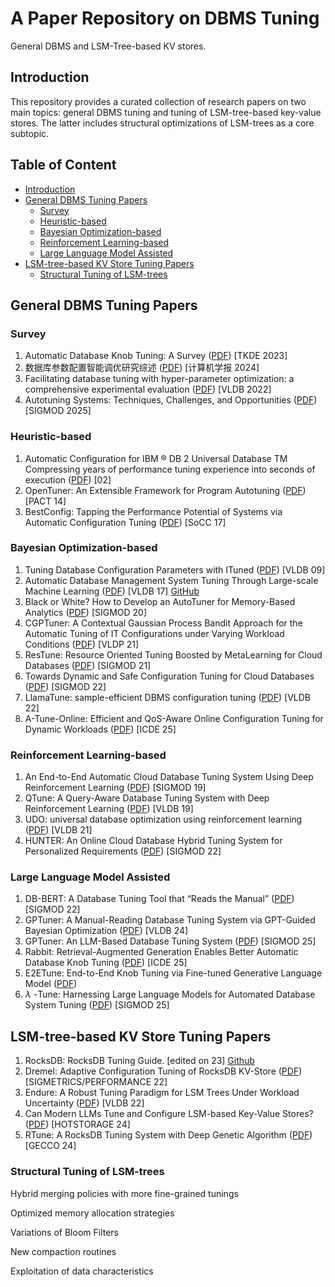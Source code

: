 # A Paper Repository on DBMS Tuning 

General DBMS and LSM-Tree-based KV stores.

## Introduction

This repository provides a curated collection of research papers on two main topics: general DBMS tuning and tuning of LSM-tree-based key-value stores. The latter includes structural optimizations of LSM-trees as a core subtopic. 

## Table of Content

- [Introduction](#Introduction)
- [General DBMS Tuning Papers](#general-dbms-tuning-papers)
  - [Survey](#survey)
  - [Heuristic-based](#heuristic-based)
  - [Bayesian Optimization-based](#bayesian-optimization-based)
  - [Reinforcement Learning-based](#reinforcement-learning-based)
  - [Large Language Model Assisted](#large-language-model-assisted)
- [LSM-tree-based KV Store Tuning Papers](#lsm-tree-based-kv-store-tuning-papers)
  - [Structural Tuning of LSM-trees](#structural-tuning-of-lsm-trees)



## General DBMS Tuning Papers

### Survey

1. Automatic Database Knob Tuning: A Survey ([PDF](https://dl.acm.org/doi/10.1109/TKDE.2023.3266893)) [TKDE 2023]
2. 数据库参数配置智能调优研究综述 ([PDF](http://cjc.ict.ac.cn/online/onlinepaper/lyy-2024729180804.pdf)) [计算机学报 2024]
3. Facilitating database tuning with hyper-parameter optimization: a comprehensive experimental evaluation ([PDF](https://dl.acm.org/doi/10.14778/3538598.3538604)) [VLDB 2022]
4. Autotuning Systems: Techniques, Challenges, and Opportunities ([PDF](https://dl.acm.org/doi/pdf/10.1145/3722212.3725638)) [SIGMOD 2025]

### Heuristic-based

1. Automatic Configuration for IBM ® DB 2 Universal Database TM Compressing years of performance tuning experience into seconds of execution ([PDF](https://api.semanticscholar.org/CorpusID:15267980)) [02]
2. OpenTuner: An Extensible Framework for Program Autotuning ([PDF](https://doi.org/10.1145/2628071.2628092)) [PACT 14]
3. BestConfig: Tapping the Performance Potential of Systems via Automatic Configuration Tuning ([PDF](https://doi.org/10.1145/3127479.3128605)) [SoCC 17]

### Bayesian Optimization-based

1. Tuning Database Configuration Parameters with ITuned ([PDF](https://doi.org/10.14778/1687627.1687767)) [VLDB 09]
2. Automatic Database Management System Tuning Through Large-scale Machine Learning ([PDF](https://dl.acm.org/doi/10.1145/3035918.3064029)) [VLDB 17] [GitHub](https://github.com/cmu-db/ottertune)
3. Black or White? How to Develop an AutoTuner for Memory-Based Analytics ([PDF](https://doi.org/10.1145/3318464.3380591)) [SIGMOD 20]
4. CGPTuner: A Contextual Gaussian Process Bandit Approach for the Automatic Tuning of IT Configurations under Varying Workload Conditions ([PDF](https://doi.org/10.14778/3457390.3457404)) [VLDP 21]
5. ResTune: Resource Oriented Tuning Boosted by MetaLearning for Cloud Databases ([PDF](https://doi.org/10.1145/3448016.3457291)) [SIGMOD 21]
6. Towards Dynamic and Safe Configuration Tuning for Cloud Databases ([PDF](https://doi.org/10.1145/3514221.3526176)) [SIGMOD 22]
7. LlamaTune: sample-efficient DBMS configuration tuning ([PDF](https://doi.org/10.14778/3551793.3551844)) [VLDB 22]
8. A-Tune-Online: Efficient and QoS-Aware Online Configuration Tuning for Dynamic Workloads ([PDF](https://doi.ieeecomputersociety.org/10.1109/ICDE65448.2025.00164)) [ICDE 25]

### Reinforcement Learning-based

1. An End-to-End Automatic Cloud Database Tuning System Using Deep Reinforcement Learning ([PDF](https://doi.org/10.1145/3299869.3300085)) [SIGMOD 19]
2. QTune: A Query-Aware Database Tuning System with Deep Reinforcement Learning ([PDF](https://doi.org/10.14778/3352063.3352129)) [VLDB 19]
3. UDO: universal database optimization using reinforcement learning ([PDF](https://doi.org/10.14778/3484224.3484236)) [VLDB 21]
4. HUNTER: An Online Cloud Database Hybrid Tuning System for Personalized Requirements ([PDF](https://doi.org/10.1145/3514221.3517882)) [SIGMOD 22]

### Large Language Model Assisted

1. DB-BERT: A Database Tuning Tool that “Reads the Manual” ([PDF](https://doi.org/10.1145/3514221.3517843)) [SIGMOD 22] 
2. GPTuner: A Manual-Reading Database Tuning System via GPT-Guided Bayesian Optimization ([PDF](https://doi.org/10.14778/3659437.3659449)) [VLDB 24]
3. GPTuner: An LLM-Based Database Tuning System ([PDF](https://doi.org/10.1145/3733620.3733641)) [SIGMOD 25] 
4. Rabbit: Retrieval-Augmented Generation Enables Better Automatic Database Knob Tuning ([PDF](https://doi.org/10.1109/ICDE65448.2025.00284)) [ICDE 25]
5. E2ETune: End-to-End Knob Tuning via Fine-tuned Generative Language Model ([PDF](https://arxiv.org/abs/2404.11581))
6.  $\lambda$ -Tune: Harnessing Large Language Models for Automated Database System Tuning ([PDF](https://doi.org/10.1145/3709652)) [SIGMOD 25]

## LSM-tree-based KV Store Tuning Papers

1. RocksDB: RocksDB Tuning Guide. [edited on 23] [Github](https://github.com/facebook/rocksdb/wiki/RocksDB-Tuning-Guide) 
2. Dremel: Adaptive Configuration Tuning of RocksDB KV-Store ([PDF](https://doi.org/10.1145/3489048.3530970)) [SIGMETRICS/PERFORMANCE 22]
3. Endure: A Robust Tuning Paradigm for LSM Trees Under Workload Uncertainty ([PDF](https://doi.org/10.14778/3529337.3529345)) [VLDB 22]
4. Can Modern LLMs Tune and Configure LSM-based Key-Value Stores? ([PDF](https://doi.org/10.1145/3655038.3665954)) [HOTSTORAGE 24]
5. RTune: A RocksDB Tuning System with Deep Genetic Algorithm ([PDF](https://doi.org/10.1145/3512290.3528726)) [GECCO 24]


### Structural Tuning of LSM-trees

Hybrid merging policies with more fine-grained tunings

Optimized memory allocation strategies

Variations of Bloom Filters

New compaction routines

Exploitation of data characteristics 
